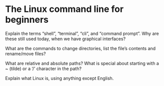 # The Linux command line for beginners

Explain the terms “shell”, “terminal”, “cli”, and “command prompt”. Why are these still used today, when we have graphical interfaces?

What are the commands to change directories, list the file’s contents and rename/move files?

What are relative and absolute paths? What is special about starting with a ~ (tilde) or a ‘/’ character in the path?

Explain what Linux is, using anything except English.
